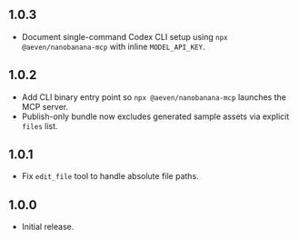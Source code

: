 ## 1.0.3

- Document single-command Codex CLI setup using `npx @aeven/nanobanana-mcp` with inline `MODEL_API_KEY`.

## 1.0.2

- Add CLI binary entry point so `npx @aeven/nanobanana-mcp` launches the MCP server.
- Publish-only bundle now excludes generated sample assets via explicit `files` list.

## 1.0.1

- Fix `edit_file` tool to handle absolute file paths.

## 1.0.0

- Initial release.
